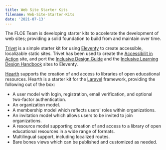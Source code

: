```yaml
---
title: Web Site Starter Kits
filename: Web-Site-Starter-Kits
date: '2021-07-13'
---
```

The FLOE Team is developing starter kits to accelerate the development of web sites; providing a solid foundation to
build from and maintain over time.

[Trivet](https://github.com/fluid-project/trivet) is a simple starter kit for using [Eleventy](https://www.11ty.dev) to
create accessible, localizable static sites. Trivet has been used to create the [Accessibilit in Action](https://accessibility-in-action.inclusivedesign.ca)
site, and port the [Inclusive Design Guide](https://guide.inclusivedesign.ca) and the
[Inclusive Learning Design Handbook](https://handbook.floeproject.org) sites to Eleventy.

[Hearth](https://github.com/fluid-project/hearth) supports the creation of and access to libraries of open
educational resources. Hearth is a starter kit for the [Laravel](https://laravel.com) framework, providing the following
out of the box:

* A user model with login, registration, email verification, and optional two-factor authentication.
* An organization model.
* A membership model which reflects users' roles within organizations.
* An invitation model which allows users to be invited to join organizations.
* A resource model supporting creation of and access to a library of open educational resources in a wide range of formats.
* Multilingual support, including localized routes.
* Bare bones views which can be published and customized as needed.
